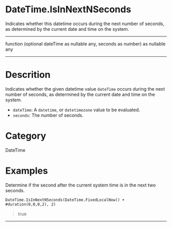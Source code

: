 ﻿# DateTime.IsInNextNSeconds
Indicates whether this datetime occurs during the next number of seconds, as determined by the current date and time on the system.
***
function (optional dateTime as nullable any, seconds as number) as nullable any
***
# Descrition 
Indicates whether the given datetime value <code>dateTime</code> occurs during the next number of seconds, as determined by the current date and time on the system.
      <ul>
      <li><code>dateTime</code>: A <code>datetime</code>, or <code>datetimezone</code> value to be evaluated.</li>
      <li><code>seconds</code>: The number of seconds.</li>
      </ul>
# Category 
DateTime
# Examples 
Determine if the second after the current system time is in the next two seconds.
```
DateTime.IsInNextNSeconds(DateTime.FixedLocalNow() + #duration(0,0,0,2), 2)
```
> true
***
